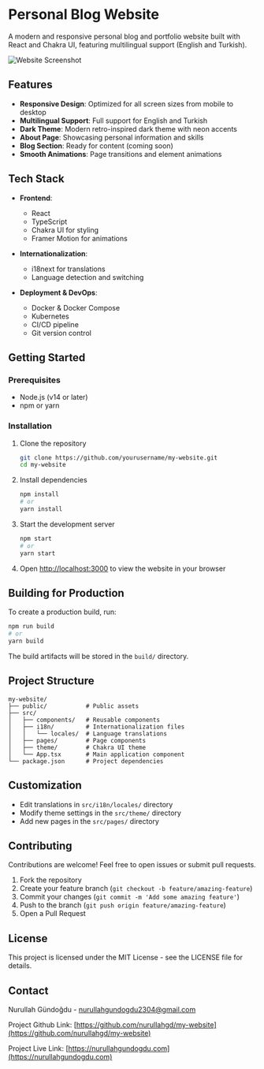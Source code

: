 # Personal Blog Website

A modern and responsive personal blog and portfolio website built with React and Chakra UI, featuring multilingual support (English and Turkish).

![Website Screenshot](https://i.hizliresim.com/b8aamxt.png)

## Features

- **Responsive Design**: Optimized for all screen sizes from mobile to desktop
- **Multilingual Support**: Full support for English and Turkish
- **Dark Theme**: Modern retro-inspired dark theme with neon accents
- **About Page**: Showcasing personal information and skills
- **Blog Section**: Ready for content (coming soon)
- **Smooth Animations**: Page transitions and element animations

## Tech Stack

- **Frontend**:
  - React
  - TypeScript
  - Chakra UI for styling
  - Framer Motion for animations
  
- **Internationalization**:
  - i18next for translations
  - Language detection and switching

- **Deployment & DevOps**:
  - Docker & Docker Compose
  - Kubernetes
  - CI/CD pipeline
  - Git version control

## Getting Started

### Prerequisites

- Node.js (v14 or later)
- npm or yarn

### Installation

1. Clone the repository
   ```bash
   git clone https://github.com/yourusername/my-website.git
   cd my-website
   ```

2. Install dependencies
   ```bash
   npm install
   # or
   yarn install
   ```

3. Start the development server
   ```bash
   npm start
   # or
   yarn start
   ```

4. Open [http://localhost:3000](http://localhost:3000) to view the website in your browser

## Building for Production

To create a production build, run:
```bash
npm run build
# or
yarn build
```

The build artifacts will be stored in the `build/` directory.

## Project Structure

```
my-website/
├── public/           # Public assets
├── src/
│   ├── components/   # Reusable components
│   ├── i18n/         # Internationalization files
│   │   └── locales/  # Language translations
│   ├── pages/        # Page components
│   ├── theme/        # Chakra UI theme
│   └── App.tsx       # Main application component
└── package.json      # Project dependencies
```

## Customization

- Edit translations in `src/i18n/locales/` directory
- Modify theme settings in the `src/theme/` directory
- Add new pages in the `src/pages/` directory

## Contributing

Contributions are welcome! Feel free to open issues or submit pull requests.

1. Fork the repository
2. Create your feature branch (`git checkout -b feature/amazing-feature`)
3. Commit your changes (`git commit -m 'Add some amazing feature'`)
4. Push to the branch (`git push origin feature/amazing-feature`)
5. Open a Pull Request

## License

This project is licensed under the MIT License - see the LICENSE file for details.

## Contact

Nurullah Gündoğdu - nurullahgundogdu2304@gmail.com

Project Github Link: [https://github.com/nurullahgd/my-website](https://github.com/nurullahgd/my-website)

Project Live Link: [https://nurullahgundogdu.com](https://nurullahgundogdu.com)

